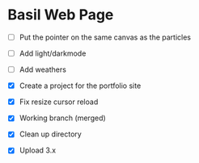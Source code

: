 # Basil Web Page

- [ ] Put the pointer on the same canvas as the particles
- [ ] Add light/darkmode
- [ ] Add weathers

- [x] Create a project for the portfolio site
- [x] Fix resize cursor reload
- [x] Working branch (merged)
- [x] Clean up directory
- [x] Upload 3.x


